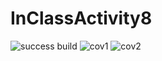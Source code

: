 # InClassActivity8
![success build](https://user-images.githubusercontent.com/62733832/110833623-80cfdc80-8251-11eb-9ffb-c073ea929778.JPG)
![cov1](https://user-images.githubusercontent.com/62733832/110833519-6138b400-8251-11eb-9e77-c79e9cf592ff.JPG)
![cov2](https://user-images.githubusercontent.com/62733832/110833527-63027780-8251-11eb-8873-ced5949c8385.JPG)
